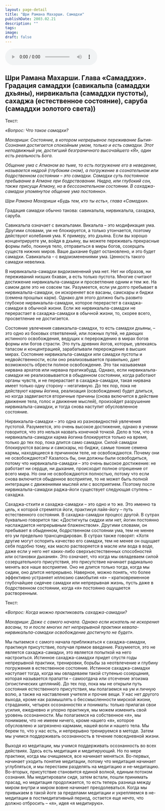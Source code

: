 ```yaml
---
layout: page-detail
title: "Шри Рамана Махарши. Самадхи"
publishDate: 2003.02.21
description: ""
tags:
image:
draft: false
---
```


<audio title="2003.02.21 - Шри Рамана Махарши. Самадхи.mp3" src="https://filer-api.advayta.org/v1.0/public/files/72964" controls=""></audio>

## 
## 
## **Шри Рамана Махарши.** **Глава «Самаддхи».** **Градация самаддхи (савикальпа (самаддхи дхьяны), нирвикальпа (самаддхи пустоты), сахаджа (естественное состояние), саруба (самаддхи золотого света))**
 Текст:

_«Вопрос: Что такое самадхи?_ 

 _Махариши: Состояние, в котором непрерывное переживание Бытия-Сознания достигается спокойным умом, только и есть самадхи. Этот неподвижный ум, достигший безграничного высочайшего «Я», один есть реальность Бога._ 

 _Общение ума с Атманом во тьме, то есть погружение его в неведение, называется нидрой (глубоким сном), а погружение в сознательном или бодрственном состоянии – это самадхи. Самадхи суть постоянное пребывание в Атмане при бодрствовании. Нидра, или глубокий сон, также присущи Атману, но в бессознательном состоянии. В сахаджа-самадхи упомянутое общение ума постоянно»._ 

 _Шри Рамана Махариши «Будь тем, кто ты есть», глава «Самадхи»._ 

 Градация самадхи обычно такова: савикальпа, нирвикальпа, сахаджа, саруба.

 Савикальпа означает с викальпами. Викальпа – это модификация ума. Другими словами, ум не блокируется, а только утончается, поэтому действуют колебания ума. К примеру, это дхьяна. Если вы хорошо концентрируете ум, войдя в дхьяну, вы можете переживать прекрасные формы либо, покинув тело, отправиться в миры богов, созерцать существ нижних миров. Ваше дыхание будет остановлено, и это будет самадхи. Савикальпа – с видоизменениями ума. Ценность такого самадхи невелика.

  
 В нирвикальпа-самадхи видоизменений ума нет. Нет ни образов, ни переживаний низших бхаван, а есть только пустота. Многие считают достижение нирвикальпа-самадхи и просветление одним и тем же. На самом деле это не совсем так. Разумеется, если ум долго пребывает в нирвикальпа-самадхи, он искореняет все васаны, самскары и биджи (семена прошлых карм). Однако для этого должно быть развито глубокое нирвикальпа-самадхи, которое перерастет в сахаджа-самадхи в обычной жизни. Если же нирвикальпа-самадхи не перерастает в сахаджа-самадхи в обычной жизни, то, скорее всего, просветление не достигается.

  
 Состояние увлечения савикальпа-самадхи, то есть самадхи дхьяны, – это одно из боковых ответвлений, или ложных путей, не дающих истинного освобождения, ведущих к перерождению в мирах богов формы или богов страсти. Это путь древних йогов, которые, увлекаясь тапасом и концентрацией, зарабатывали перерождение в высших мирах. Состояние нирвикальпа-самадхи или самадхи пустоты и недвойственности, если оно реализовывается правильно, дает возможность обрести полное освобождение. Это так называемая нирвана архатов или нирвана пратикабудд. Однако, если нирвикальпа-самадхи не реализовывается в обыденном состоянии, когда работают органы чувств, и не перерастает в сахаджа-самадхи, такая нирвана имеет только одну сторону – негативную. До тех пор, пока не действуют кармы йогина, реализация (освобождение) будет длиться, но когда задвигаются вторичные причины (снова включится в действие движение тела, голос и движение мыслей), произойдет разрушение нирвикальпа-самадхи, и тогда снова наступит обусловленное состояние.

  
 Нирвикальпа-самадхи – это одна из разновидностей увлечения пустотой. Разумеется, это очень высокое достижение, однако в учении говорится, что это нельзя назвать конечной точкой. Дело в том, что в нирвикальпа-самадхи карма йогина блокируется только на время, только до тех пор, пока длится само самадхи. Силой самадхи блокируются васаны и самскары, но биджи, самые тонкие семена кармы, находящиеся в причинном теле, не освобождаются. Почему они не освобождаются? Казалось бы, они должны были освободиться, потому что нирвикальпа-самадхи – это очень высокое достижение: не работает ни сердце, ни дыхание, происходит полное отрешение от всего мира. Но они не освобождаются полностью, потому что если снова включится обыденное восприятие, то не может быть полной интеграции с движениями мыслей или с восприятием. Поэтому после нирвикальпа-самадхи раджа-йоги существует следующая ступень – сахаджа.

  
 Сахаджа-стхити и сахаджа-самадхи – это одно и то же. Это именно та цель, к которой стремятся йоги, практикуя лайя-йогу – путь естественного состояния. В сахаджа-самадхи процесс другой. В сутрах буквально говорится так: «Достигнуты сиддхи или нет, йогин постоянно наслаждается непрерывным блаженством». Другими словами, он пребывает в обыденном, бодрственном состоянии ума, тем не менее его ум предельно трансцендирован. В сутрах также говорят: «Хотя другие могут оспорить качество его самадхи, тем не менее он ощущает себя подобно тому, как масло растворяется в масле или вода в воде, даже если у него нет каких-либо сверхъестественных способностей или остановки дыхания». Это означает, что когда мы овладеваем силой созерцательного присутствия, это присутствие начинает радикально менять все наше восприятие. Оно не длится только тогда, когда мы сидим, оно длится непрерывно. Наверное, можно понять, что более эффективно устраняет иллюзию самобытия «я» – кратковременное глубочайшее сидячее самадхи или непрерывная жизнь, пусть даже в бодрственном состоянии, когда «я» постоянно ощущается растворенным.

  
 Текст:

_«Вопрос: Когда можно практиковать сахаджа-самадхи?_ 

 _Махариши: Даже с самого начала. Однако если искатель не искоренил васаны, то и после многих лет непрерывной практики кевала-нирвикальпа-самадхи освобождение достигнуто не будет»._ 

 Мы пытаемся с самого начала приближаться к сахаджа-самадхи, практикуя присутствие, получая прямое введение. Разумеется, это не является сахаджа-самадхи, это является попыткой на него настроиться. Истинное сахаджа-самадхи придет спустя годы непрерывной практики, тренировки, борьбы за неотвлечение и глубину погружения в естественное состояние. Истинное сахаджа-самадхи наступает тогда, когда мы овладеваем такой ступенью созерцания, которая называется прапатти – самоотдача или отсечение эгоизма (эгоистических цепляний). До тех пор, пока мы не открыли путь состояния естественного присутствия, мы полагаемся на ум и личную волю, а также на наставления учителя и прочие вещи. У нас нет другого выхода, кроме как размышлять о бессмысленности мирской жизни, страданиях, четырех осознанностях и понимать: только прилагая свои усилия, ежедневно и упорно практикуя, мы можем изменить свой уровень осознанности. Мы полагаемся на собственное «я», мы понимаем, что не имеем ничего, кроме нашего «я», которое обусловлено и загрязнено кармами, нашей воли и нашего тела. Мы берем то, что у нас есть, и непрерывно тренируемся в методе. Затем мы учимся поддерживать осознанность в течение повседневной жизни.

  
 Выходя из медитации, мы учимся поддерживать осознанность во всех действиях. Здесь есть медитация и медитирующий. Но по мере практики, когда мы очищаемся, все начинает меняться. Во-первых, начинает уходить понятие медитации, потому что медитация начинает углубляться, и мы перестаем разделять на медитацию и не-медитацию. Во-вторых, присутствие становится единой волной, единым потоком сознания. Мы медитировали сидя, затем встали, пошли принимать прасад, но медитация продолжается, то есть теперь разница между миром внутри и миром вовне начинает преодолеваться. Когда мы привыкаем в такой йоге за пределами медитации и укрепляемся в не-медитации в постмедитативный период, остается еще нечто, что должно отбросить – «я», идея «я медитирую».

  
